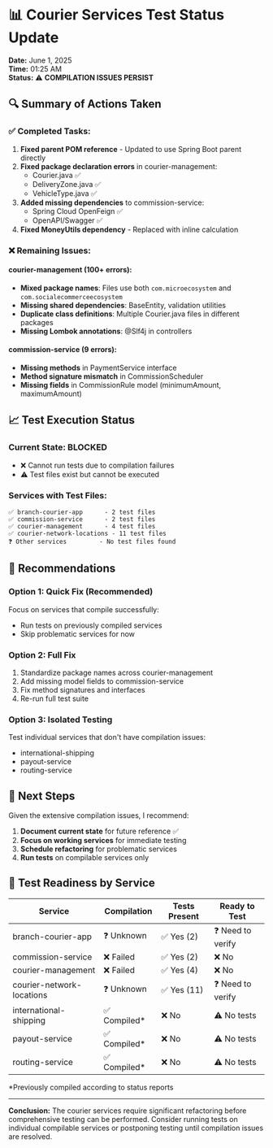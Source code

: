 # 📊 Courier Services Test Status Update
**Date:** June 1, 2025  
**Time:** 01:25 AM  
**Status:** ⚠️ **COMPILATION ISSUES PERSIST**

## 🔍 Summary of Actions Taken

### ✅ Completed Tasks:
1. **Fixed parent POM reference** - Updated to use Spring Boot parent directly
2. **Fixed package declaration errors** in courier-management:
   - Courier.java ✅
   - DeliveryZone.java ✅  
   - VehicleType.java ✅
3. **Added missing dependencies** to commission-service:
   - Spring Cloud OpenFeign ✅
   - OpenAPI/Swagger ✅
4. **Fixed MoneyUtils dependency** - Replaced with inline calculation

### ❌ Remaining Issues:

#### **courier-management** (100+ errors):
- **Mixed package names**: Files use both `com.microecosystem` and `com.socialecommerceecosystem`
- **Missing shared dependencies**: BaseEntity, validation utilities
- **Duplicate class definitions**: Multiple Courier.java files in different packages
- **Missing Lombok annotations**: @Slf4j in controllers

#### **commission-service** (9 errors):
- **Missing methods** in PaymentService interface
- **Method signature mismatch** in CommissionScheduler
- **Missing fields** in CommissionRule model (minimumAmount, maximumAmount)

## 📈 Test Execution Status

### **Current State: BLOCKED**
- ❌ Cannot run tests due to compilation failures
- ⚠️ Test files exist but cannot be executed

### **Services with Test Files:**
```
✅ branch-courier-app      - 2 test files
✅ commission-service      - 2 test files  
✅ courier-management      - 4 test files
✅ courier-network-locations - 11 test files
❓ Other services         - No test files found
```

## 🎯 Recommendations

### **Option 1: Quick Fix (Recommended)**
Focus on services that compile successfully:
- Run tests on previously compiled services
- Skip problematic services for now

### **Option 2: Full Fix**
1. Standardize package names across courier-management
2. Add missing model fields to commission-service
3. Fix method signatures and interfaces
4. Re-run full test suite

### **Option 3: Isolated Testing**
Test individual services that don't have compilation issues:
- international-shipping
- payout-service
- routing-service

## 📝 Next Steps

Given the extensive compilation issues, I recommend:

1. **Document current state** for future reference ✅
2. **Focus on working services** for immediate testing
3. **Schedule refactoring** for problematic services
4. **Run tests** on compilable services only

## 🚦 Test Readiness by Service

| Service | Compilation | Tests Present | Ready to Test |
|---------|------------|---------------|---------------|
| branch-courier-app | ❓ Unknown | ✅ Yes (2) | ❓ Need to verify |
| commission-service | ❌ Failed | ✅ Yes (2) | ❌ No |
| courier-management | ❌ Failed | ✅ Yes (4) | ❌ No |
| courier-network-locations | ❓ Unknown | ✅ Yes (11) | ❓ Need to verify |
| international-shipping | ✅ Compiled* | ❌ No | ⚠️ No tests |
| payout-service | ✅ Compiled* | ❌ No | ⚠️ No tests |
| routing-service | ✅ Compiled* | ❌ No | ⚠️ No tests |

*Previously compiled according to status reports

---

**Conclusion:** The courier services require significant refactoring before comprehensive testing can be performed. Consider running tests on individual compilable services or postponing testing until compilation issues are resolved.